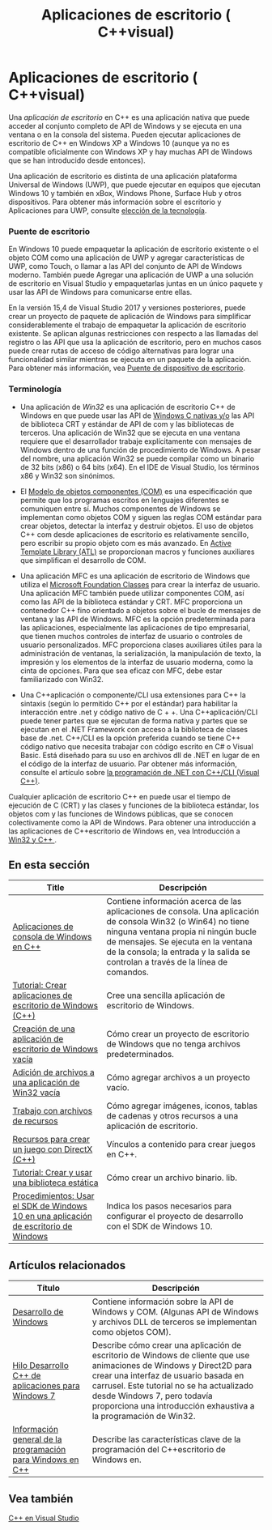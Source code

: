 ﻿---
title: Aplicaciones de escritorio ( C++visual)
ms.date: 07/28/2019
ms.assetid: a020b534-293c-44e2-aa48-516c43ddeb8f
ms.topic: landing-page
ms.openlocfilehash: 1d0e725cce42785357232312d21ce37e18d9c73d
ms.sourcegitcommit: 6e1c1822e7bcf3d2ef23eb8fac6465f88743facf
ms.translationtype: MT
ms.contentlocale: es-ES
ms.lasthandoff: 09/03/2019
ms.locfileid: "70217001"
---
# <a name="desktop-applications-visual-c"></a>Aplicaciones de escritorio ( C++visual)

Una *aplicación de escritorio* en C++ es una aplicación nativa que puede acceder al conjunto completo de API de Windows y se ejecuta en una ventana o en la consola del sistema. Pueden ejecutar aplicaciones de escritorio de C++ en Windows XP a Windows 10 (aunque ya no es compatible oficialmente con Windows XP y hay muchas API de Windows que se han introducido desde entonces). 

Una aplicación de escritorio es distinta de una aplicación plataforma Universal de Windows (UWP), que puede ejecutar en equipos que ejecutan Windows 10 y también en xBox, Windows Phone, Surface Hub y otros dispositivos. Para obtener más información sobre el escritorio y Aplicaciones para UWP, consulte [elección de la tecnología](/windows/win32/choose-your-technology).

### <a name="desktop-bridge"></a>Puente de escritorio

En Windows 10 puede empaquetar la aplicación de escritorio existente o el objeto COM como una aplicación de UWP y agregar características de UWP, como Touch, o llamar a las API del conjunto de API de Windows moderno. También puede Agregar una aplicación de UWP a una solución de escritorio en Visual Studio y empaquetarlas juntas en un único paquete y usar las API de Windows para comunicarse entre ellas.

En la versión 15,4 de Visual Studio 2017 y versiones posteriores, puede crear un proyecto de paquete de aplicación de Windows para simplificar considerablemente el trabajo de empaquetar la aplicación de escritorio existente. Se aplican algunas restricciones con respecto a las llamadas del registro o las API que usa la aplicación de escritorio, pero en muchos casos puede crear rutas de acceso de código alternativas para lograr una funcionalidad similar mientras se ejecuta en un paquete de la aplicación. Para obtener más información, vea [Puente de dispositivo de escritorio](/windows/uwp/porting/desktop-to-uwp-root).

### <a name="terminology"></a>Terminología

- Una aplicación de *Win32* es una aplicación de escritorio C++ de Windows en que puede usar las API de [Windows C nativas y/o](/windows/win32/apiindex/windows-api-list) las API de biblioteca CRT y estándar de API de com y las bibliotecas de terceros. Una aplicación de Win32 que se ejecuta en una ventana requiere que el desarrollador trabaje explícitamente con mensajes de Windows dentro de una función de procedimiento de Windows. A pesar del nombre, una aplicación Win32 se puede compilar como un binario de 32 bits (x86) o 64 bits (x64). En el IDE de Visual Studio, los términos x86 y Win32 son sinónimos.

- El [Modelo de objetos componentes (COM)](/windows/win32/com/the-component-object-model) es una especificación que permite que los programas escritos en lenguajes diferentes se comuniquen entre sí. Muchos componentes de Windows se implementan como objetos COM y siguen las reglas COM estándar para crear objetos, detectar la interfaz y destruir objetos.  El uso de objetos C++ com desde aplicaciones de escritorio es relativamente sencillo, pero escribir su propio objeto com es más avanzado. En [Active Template Library (ATL)](../atl/atl-com-desktop-components.md) se proporcionan macros y funciones auxiliares que simplifican el desarrollo de COM.

- Una aplicación MFC es una aplicación de escritorio de Windows que utiliza el [Microsoft Foundation Classes](../mfc/mfc-desktop-applications.md) para crear la interfaz de usuario. Una aplicación MFC también puede utilizar componentes COM, así como las API de la biblioteca estándar y CRT. MFC proporciona un contenedor C++ fino orientado a objetos sobre el bucle de mensajes de ventana y las API de Windows. MFC es la opción predeterminada para las aplicaciones, especialmente las aplicaciones de tipo empresarial, que tienen muchos controles de interfaz de usuario o controles de usuario personalizados. MFC proporciona clases auxiliares útiles para la administración de ventanas, la serialización, la manipulación de texto, la impresión y los elementos de la interfaz de usuario moderna, como la cinta de opciones. Para que sea eficaz con MFC, debe estar familiarizado con Win32.

- Una C++aplicación o componente/CLI usa extensiones para C++ la sintaxis (según lo permitido C++ por el estándar) para habilitar la interacción entre .net y código nativo de C + +.  Una C++aplicación/CLI puede tener partes que se ejecutan de forma nativa y partes que se ejecutan en el .NET Framework con acceso a la biblioteca de clases base de .net. C++/CLI es la opción preferida cuando se tiene C++ código nativo que necesita trabajar con código escrito en C# o Visual Basic. Está diseñado para su uso en archivos dll de .NET en lugar de en el código de la interfaz de usuario. Par obtener más información, consulte el artículo sobre [la programación de .NET con C++/CLI (Visual C++)](../dotnet/dotnet-programming-with-cpp-cli-visual-cpp.md).

Cualquier aplicación de escritorio C++ en puede usar el tiempo de ejecución de C (CRT) y las clases y funciones de la biblioteca estándar, los objetos com y las funciones de Windows públicas, que se conocen colectivamente como la API de Windows. Para obtener una introducción a las aplicaciones de C++escritorio de Windows en, vea Introducción a [Win32 y C++ ](/windows/win32/LearnWin32/learn-to-program-for-windows).

## <a name="in-this-section"></a>En esta sección

|Title|Descripción|
|-----------|-----------------|
|[Aplicaciones de consola de Windows en C++](console-applications-in-visual-cpp.md)|Contiene información acerca de las aplicaciones de consola. Una aplicación de consola Win32 (o Win64) no tiene ninguna ventana propia ni ningún bucle de mensajes. Se ejecuta en la ventana de la consola; la entrada y la salida se controlan a través de la línea de comandos.|
|[Tutorial: Crear aplicaciones de escritorio de Windows (C++)](walkthrough-creating-windows-desktop-applications-cpp.md)|Cree una sencilla aplicación de escritorio de Windows.|
|[Creación de una aplicación de escritorio de Windows vacía](creating-an-empty-windows-desktop-application.md)|Cómo crear un proyecto de escritorio de Windows que no tenga archivos predeterminados.|
|[Adición de archivos a una aplicación de Win32 vacía](adding-files-to-an-empty-win32-applications.md)|Cómo agregar archivos a un proyecto vacío.|
|[Trabajo con archivos de recursos](working-with-resource-files.md)|Cómo agregar imágenes, iconos, tablas de cadenas y otros recursos a una aplicación de escritorio.|
|[Recursos para crear un juego con DirectX (C++)](resources-for-creating-a-game-using-directx.md)|Vínculos a contenido para crear juegos en C++.|
|[Tutorial: Crear y usar una biblioteca estática](walkthrough-creating-and-using-a-static-library-cpp.md)|Cómo crear un archivo binario. lib.|
|[Procedimientos: Usar el SDK de Windows 10 en una aplicación de escritorio de Windows](how-to-use-the-windows-10-sdk-in-a-windows-desktop-application.md)|Indica los pasos necesarios para configurar el proyecto de desarrollo con el SDK de Windows 10.|

## <a name="related-articles"></a>Artículos relacionados

|Título|Descripción|
|-----------|-----------------|
|[Desarrollo de Windows](/windows/win32/index)|Contiene información sobre la API de Windows y COM. (Algunas API de Windows y archivos DLL de terceros se implementan como objetos COM).|
|[Hilo Desarrollo C++ de aplicaciones para Windows 7](https://msdn.microsoft.com/library/windows/desktop/ff708696.aspx)|Describe cómo crear una aplicación de escritorio de Windows de cliente que use animaciones de Windows y Direct2D para crear una interfaz de usuario basada en carrusel.  Este tutorial no se ha actualizado desde Windows 7, pero todavía proporciona una introducción exhaustiva a la programación de Win32.|
|[Información general de la programación para Windows en C++](overview-of-windows-programming-in-cpp.md)|Describe las características clave de la programación del C++escritorio de Windows en.|

## <a name="see-also"></a>Vea también

[C++ en Visual Studio](../overview/visual-cpp-in-visual-studio.md)
